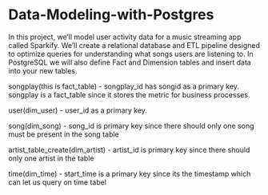 # Data-Modeling-with-Postgres
In this project, we’ll model user activity data for a music streaming app called Sparkify. We’ll create a relational database and ETL pipeline designed to optimize queries for understanding what songs users are listening to. In PostgreSQL we will also define Fact and Dimension tables and insert data into your new tables.

songplay(this is fact_table) - songplay_id has songid as a primary key. songplay is a fact_table since it stores the metric for business processes. 

user(dim_user) - user_id as a primary key.

song(dim_song) - song_id is primary key since there should only one song must be present in the song table

artist_table_create(dim_artist) - artist_id is primary key since there should only one artist in the table

time(dim_time) - start_time is a primary key since its the timestamp which can let us query on time tabel
